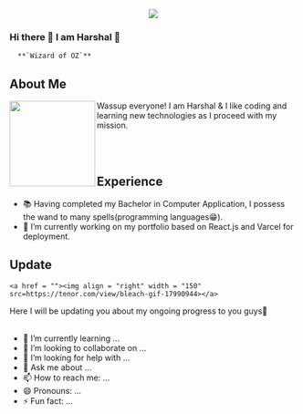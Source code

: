   <div align = "center">

  ![](https://typograssy.deno.dev/api?text=Harshal%20Mali&l0=fcfcfc&l1=ff0000&l2=e43a3a&l3=e05267&l4=db2424&bg=cda8b5&speed=190&comment=)
  </div>

### **Hi there 👋 I am Harshal 🚀**

      **`Wizard of OZ`**

## **About Me**
<a href = "https://github.com/Raga0074"><img  align= "left"  width = "150"  src="[https://tenor.com/view/bleach-gif-17990944]"></a>

Wassup everyone! I am Harshal & I like coding and learning new technologies as I proceed with my mission.

<br><br>

## **Experience**

-  📚 Having completed my Bachelor in Computer Application, I possess the wand to many spells(programming languages😁).
-  🔭 I’m currently working on my portfolio based on React.js and Varcel for deployment.

  ## **Update**
    <a href = ""><img align = "right" width = "150" src=https://tenor.com/view/bleach-gif-17990944></a>
  Here I will be updating you about my ongoing progress to you guys🚀
    <br><br>
- 🌱 I’m currently learning ...
- 👯 I’m looking to collaborate on ...
- 🤔 I’m looking for help with ...
- 💬 Ask me about ...
- 📫 How to reach me: ...
- 😄 Pronouns: ...
- ⚡ Fun fact: ...
